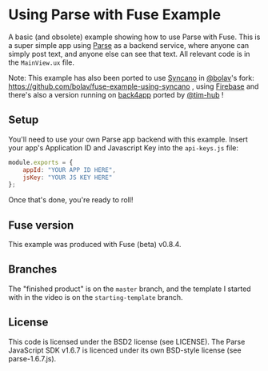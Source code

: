 # Using Parse with Fuse Example
A basic (and obsolete) example showing how to use Parse with Fuse. This is a super simple app using [Parse](https://www.parse.com) as a backend service, where anyone can simply post text, and anyone else can see that text. All relevant code is in the `MainView.ux` file.

Note: This example has also been ported to use [Syncano](https://www.syncano.io/) in [@bolav](https://github.com/bolav)'s fork: https://github.com/bolav/fuse-example-using-syncano , using [Firebase](https://github.com/LuisRodriguezLD/Fuse-Tags-with-Firebase) and there's also a version running on [back4app](https://github.com/tim-hub/fuse-example-using-back4app-parse) ported by [@tim-hub](https://github.com/tim-hub) !

## Setup
You'll need to use your own Parse app backend with this example. Insert your app's Application ID and Javascript Key into the `api-keys.js` file:
```js
module.exports = {
	appId: "YOUR APP ID HERE",
	jsKey: "YOUR JS KEY HERE"
};
```

Once that's done, you're ready to roll!

## Fuse version
This example was produced with Fuse (beta) v0.8.4.

## Branches
The "finished product" is on the `master` branch, and the template I started with in the video is on the `starting-template` branch.

## License
This code is licensed under the BSD2 license (see LICENSE). The Parse JavaScript SDK v1.6.7 is licenced under its own BSD-style license (see parse-1.6.7.js).
